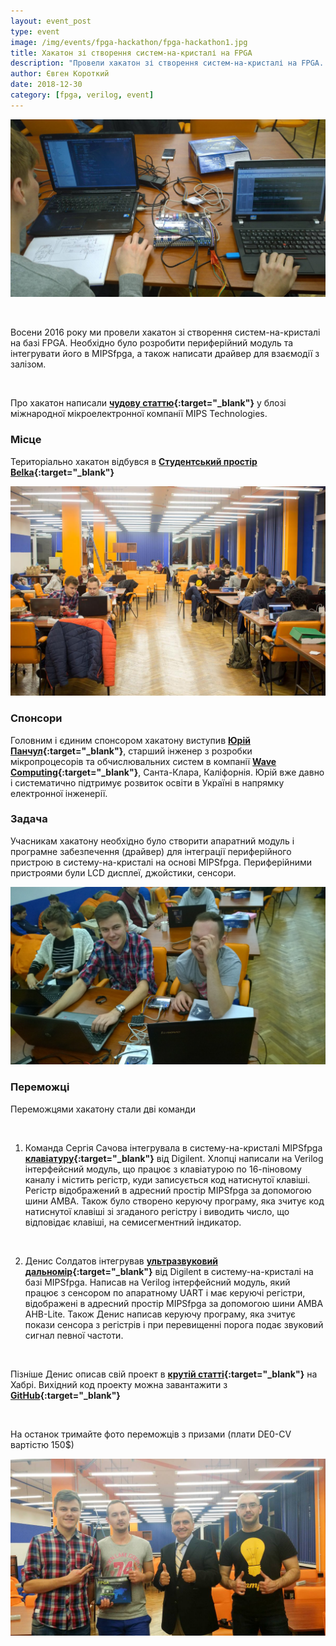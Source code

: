 ```yaml
---
layout: event_post
type: event
image: /img/events/fpga-hackathon/fpga-hackathon1.jpg
title: Хакатон зі створення систем-на-кристалі на FPGA
description: "Провели хакатон зі створення систем-на-кристалі на FPGA. Необхідно було розробити периферійний модуль та інтегрувати його в MIPSfpga, а також написати драйвер для взаємодії з залізом"
author: Євген Короткий
date: 2018-12-30
category: [fpga, verilog, event]
---
```


![FPGA hackathon](/img/events/fpga-hackathon/fpga-hackathon1.jpg)

<br>

Восени 2016 року ми провели хакатон зі створення систем-на-кристалі на базі FPGA. Необхідно було розробити периферійний модуль та інтегрувати його в MIPSfpga, а також написати драйвер для взаємодії з залізом. 

<br>

Про хакатон написали **[чудову статтю](https://www.mips.com/blog/ukraine-mips-fpga-hackathon-success/){:target="_blank"}** у блозі міжнародної мікроелектронної компанії MIPS Technologies.

### Місце

Територіально хакатон відбувся в **[Студентський простір Belka](https://www.facebook.com/belka.space.kpi/){:target="_blank"}**

![FPGA hackathon](/img/events/fpga-hackathon/fpga-hackathon4.jpg)

### Спонсори

Головним і єдиним спонсором хакатону виступив **[Юрій Панчул](https://www.facebook.com/yuri.panchul){:target="_blank"}**, старший інженер з розробки мікропроцесорів та обчислювальних систем в компанії **[Wave Computing](https://wavecomp.ai){:target="_blank"}**, Санта-Клара, Каліфорнія. Юрій вже давно і систематично підтримує розвиток освіти в Україні в напрямку електронної інженерії.

### Задача

Учасникам хакатону необхідно було створити апаратний модуль і програмне забезпечення (драйвер) для інтеграції периферійного пристрою в систему-на-кристалі на основі MIPSfpga. Периферійними пристроями були LCD дисплеї, джойстики, сенсори.

![FPGA hackathon](/img/events/fpga-hackathon/fpga-hackathon2.jpg)

### Переможці

Переможцями хакатону стали дві команди

<br>

1) Команда Сергія Сачова інтегрувала в систему-на-кристалі MIPSfpga **[клавіатуру](https://store.digilentinc.com/pmod-kypd-16-button-keypad/){:target="_blank"}** від Digilent. Хлопці написали на Verilog інтерфейсний модуль, що працює з клавіатурою по 16-піновому каналу і містить регістр, куди записується код натиснутої клавіші. Регістр відображений в адресний простір MIPSfpga за допомогою шини AMBA. Також було створено керуючу програму, яка зчитує код натиснутої клавіші зі згаданого регістру і виводить число, що відповідає клавіші, на семисегментний індикатор.

<br>

2) Денис Солдатов інтегрував **[ультразвуковий дальномір](https://store.digilentinc.com/pmodmaxsonar-maxbotix-ultrasonic-range-finder/){:target="_blank"}** від Digilent в систему-на-кристалі на базі MIPSfpga. Написав на Verilog інтерфейсний модуль, який працює з сенсором по апаратному UART і має керуючі регістри, відображені в адресний простір MIPSfpga за допомогою шини AMBA AHB-Lite. Також Денис написав керуючу програму, яка зчитує покази сенсора з регістрів і при перевищенні порога подає звуковий сигнал певної частоти. 

<br>

Пізніше Денис описав свій проект в **[крутій статті](https://habrahabr.ru/post/316770){:target="_blank"}** на Хабрі. Вихідний код проекту можна завантажити з **[GitHub](https://github.com/Denis-Kingit/UltraSonicToMIPSfpga){:target="_blank"}**

<br>

На останок тримайте фото переможців з призами (плати DE0-CV вартістю 150$)

![FPGA hackathon](/img/events/fpga-hackathon/fpga-hackathon3.jpg)



